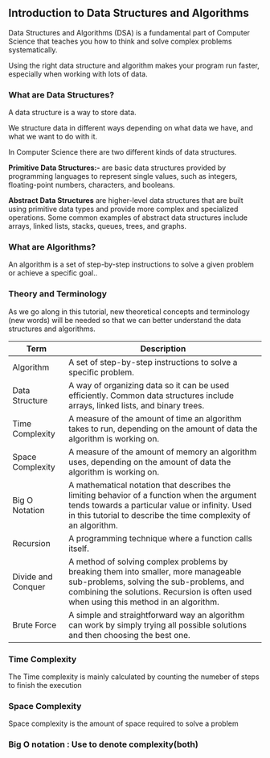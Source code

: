 ## Introduction to Data Structures and Algorithms

Data Structures and Algorithms (DSA) is a fundamental part of Computer Science that teaches you how to think and solve complex problems systematically.

Using the right data structure and algorithm makes your program run faster, especially when working with lots of data.

### What are Data Structures?

A data structure is a way to store data.

We structure data in different ways depending on what data we have, and what we want to do with it.

In Computer Science there are two different kinds of data structures.

**Primitive Data Structures:-** are basic data structures provided by programming languages to represent single values, such as integers, floating-point numbers, characters, and booleans.

**Abstract Data Structures** are higher-level data structures that are built using primitive data types and provide more complex and specialized operations. Some common examples of abstract data structures include arrays, linked lists, stacks, queues, trees, and graphs.

### What are Algorithms?

An algorithm is a set of step-by-step instructions to solve a given problem or achieve a specific goal..


### Theory and Terminology

As we go along in this tutorial, new theoretical concepts and terminology (new words) will be needed so that we can better understand the data structures and algorithms.


| Term              | Description                                                                  |
|-------------------|------------------------------------------------------------------------------|
| Algorithm         | A set of step-by-step instructions to solve a specific problem.              |
| Data Structure    | A way of organizing data so it can be used efficiently. Common data structures include arrays, linked lists, and binary trees.               |
| Time Complexity   | A measure of the amount of time an algorithm takes to run, depending on the amount of data the algorithm is working on.   |
| Space Complexity  | A measure of the amount of memory an algorithm uses, depending on the amount of data the algorithm is working on.   |
| Big O Notation    | A mathematical notation that describes the limiting behavior of a function when the argument tends towards a particular value or infinity. Used in this tutorial to describe the time complexity of an algorithm.  |
| Recursion         | A programming technique where a function calls itself.                          |
| Divide and Conquer | A method of solving complex problems by breaking them into smaller, more manageable sub-problems, solving the sub-problems, and combining the solutions. Recursion is often used when using this method in an algorithm. |
| Brute Force       | A simple and straightforward way an algorithm can work by simply trying all possible solutions and then choosing the best one.  |


### Time Complexity

The Time complexity is mainly calculated by counting the numeber of steps to finish the execution


### Space Complexity

Space complexity is the amount of space required to solve a problem

### Big O notation : Use to denote complexity(both)